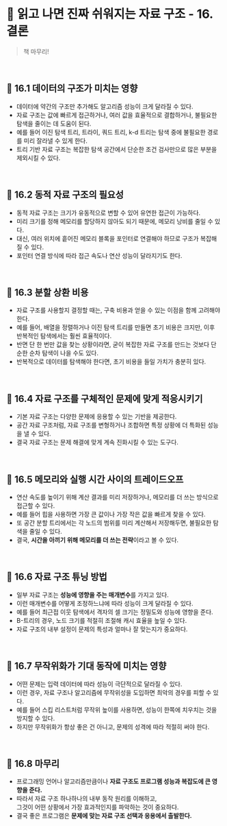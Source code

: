 # 📌 읽고 나면 진짜 쉬워지는 자료 구조 - 16. 결론  

> 책 마무리!

<br/>

## 🔖 16.1 데이터의 구조가 미치는 영향  

- 데이터에 약간의 구조만 추가해도 알고리즘 성능이 크게 달라질 수 있다.  
- 자료 구조는 값에 빠르게 접근하거나, 여러 값을 효율적으로 결합하거나, 불필요한 탐색을 줄이는 데 도움이 된다.  
- 예를 들어 이진 탐색 트리, 트라이, 쿼드 트리, k-d 트리는 탐색 중에 불필요한 경로를 미리 잘라낼 수 있게 한다.  
- 트리 기반 자료 구조는 복잡한 탐색 공간에서 단순한 조건 검사만으로 많은 부분을 제외시킬 수 있다.

<br/>

## 🔖 16.2 동적 자료 구조의 필요성  

- 동적 자료 구조는 크기가 유동적으로 변할 수 있어 유연한 접근이 가능하다.  
- 미리 크기를 정해 메모리를 할당하지 않아도 되기 때문에, 메모리 낭비를 줄일 수 있다.  
- 대신, 여러 위치에 흩어진 메모리 블록을 포인터로 연결해야 하므로 구조가 복잡해질 수 있다.  
- 포인터 연결 방식에 따라 접근 속도나 연산 성능이 달라지기도 한다.

<br/>

## 🔖 16.3 분할 상환 비용  

- 자료 구조를 사용할지 결정할 때는, 구축 비용과 얻을 수 있는 이점을 함께 고려해야 한다.  
- 예를 들어, 배열을 정렬하거나 이진 탐색 트리를 만들면 초기 비용은 크지만, 이후 반복적인 탐색에서는 훨씬 효율적이다.  
- 반면 단 한 번만 값을 찾는 상황이라면, 굳이 복잡한 자료 구조를 만드는 것보다 단순한 순차 탐색이 나을 수도 있다.  
- 반복적으로 데이터를 탐색해야 한다면, 초기 비용을 들일 가치가 충분히 있다.

<br/>

## 🔖 16.4 자료 구조를 구체적인 문제에 맞게 적응시키기  

- 기본 자료 구조는 다양한 문제에 응용할 수 있는 기반을 제공한다.  
- 공간 자료 구조처럼, 자료 구조를 변형하거나 조합하면 특정 상황에 더 특화된 성능을 낼 수 있다.  
- 결국 자료 구조는 문제 해결에 맞게 계속 진화시킬 수 있는 도구다.

<br/>

## 🔖 16.5 메모리와 실행 시간 사이의 트레이드오프  

- 연산 속도를 높이기 위해 계산 결과를 미리 저장하거나, 메모리를 더 쓰는 방식으로 접근할 수 있다.  
- 예를 들어 힙을 사용하면 가장 큰 값이나 가장 작은 값을 빠르게 찾을 수 있다.  
- 또 공간 분할 트리에서는 각 노드의 범위를 미리 계산해서 저장해두면, 불필요한 탐색을 줄일 수 있다.  
- 결국, **시간을 아끼기 위해 메모리를 더 쓰는 전략**이라고 볼 수 있다.

<br/>

## 🔖 16.6 자료 구조 튜닝 방법  

- 일부 자료 구조는 **성능에 영향을 주는 매개변수**를 가지고 있다.  
- 이런 매개변수를 어떻게 조정하느냐에 따라 성능이 크게 달라질 수 있다.  
- 예를 들어 최근접 이웃 탐색에서 격자의 셀 크기는 정밀도와 성능에 영향을 준다.  
- B-트리의 경우, 노드 크기를 적절히 조절해 캐시 효율을 높일 수 있다.  
- 자료 구조의 내부 설정이 문제의 특성과 얼마나 잘 맞는지가 중요하다.

<br/>

## 🔖 16.7 무작위화가 기대 동작에 미치는 영향  

- 어떤 문제는 입력 데이터에 따라 성능이 극단적으로 달라질 수 있다.  
- 이런 경우, 자료 구조나 알고리즘에 무작위성을 도입하면 최악의 경우를 피할 수 있다.  
- 예를 들어 스킵 리스트처럼 무작위 높이를 사용하면, 성능이 한쪽에 치우치는 것을 방지할 수 있다.  
- 하지만 무작위화가 항상 좋은 건 아니고, 문제의 성격에 따라 적절히 써야 한다.

<br/>

## 🔖 16.8 마무리  

- 프로그래밍 언어나 알고리즘만큼이나 **자료 구조도 프로그램 성능과 복잡도에 큰 영향을 준다.**  
- 따라서 자료 구조 하나하나의 내부 동작 원리를 이해하고,  
  그것이 어떤 상황에서 가장 효과적인지를 파악하는 것이 중요하다.  
- 결국 좋은 프로그램은 **문제에 맞는 자료 구조 선택과 응용에서 출발한다.**
